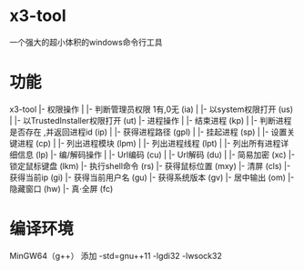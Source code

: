 # x3-tool
一个强大的超小体积的windows命令行工具
# 功能
x3-tool
|- 权限操作
|    |- 判断管理员权限  1有,0无              (ia)
|    |- 以system权限打开                    (us)
|    |- 以TrustedInstaller权限打开          (ut)
|- 进程操作
|   |- 结束进程                             (kp)
|   |- 判断进程是否存在 ,并返回进程id         (ip)
|   |- 获得进程路径                         (gpl)
|   |- 挂起进程                             (sp)
|   |- 设置关键进程                         (cp)
|   |- 列出进程模块                         (lpm)
|   |- 列出进程线程                         (lpt)
|   |- 列出所有进程详细信息                  (lp)
|- 编/解码操作
|      |- Url编码                           (cu)
|      |- Url解码                           (du)
|      |- 简易加密                          (xc)
|- 锁定鼠标键盘                             (lkm)
|- 执行shell命令                            (rs)
|- 获得鼠标位置                             (mxy)
|- 清屏                                     (cls)
|- 获得当前ip                               (gi)
|- 获得当前用户名                           (gu)
|- 获得系统版本                             (gv)
|- 居中输出                                 (om)
|- 隐藏窗口                                 (hw)
|- 真·全屏                                 (fc)
# 编译环境
MinGW64（g++）
添加 -std=gnu++11 -lgdi32 -lwsock32

